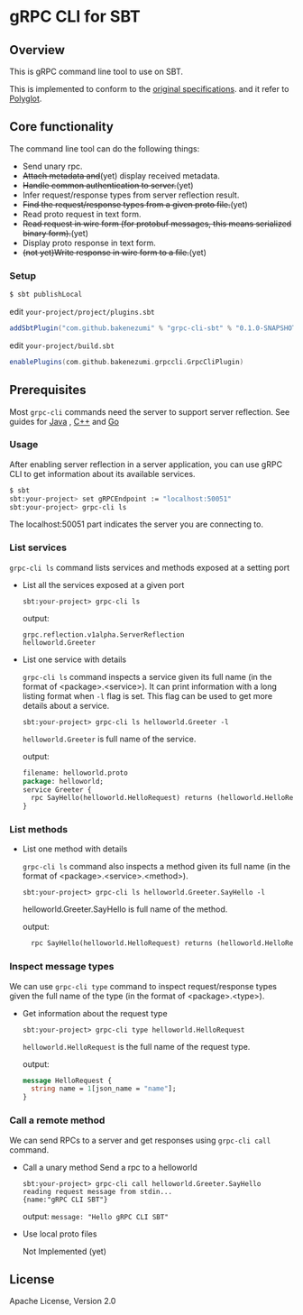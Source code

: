 gRPC CLI for SBT
======================

## Overview

This is gRPC command line tool to use on SBT.

This is implemented to conform to the [original specifications](https://github.com/grpc/grpc/blob/master/doc/command_line_tool.md). and it refer to [Polyglot](https://github.com/grpc-ecosystem/polyglot).


## Core functionality

The command line tool can do the following things:

- Send unary rpc.
- ~~Attach metadata and~~(yet) display received metadata.
- ~~Handle common authentication to server.~~(yet)
- Infer request/response types from server reflection result.
- ~~Find the request/response types from a given proto file.~~(yet)
- Read proto request in text form.
- ~~Read request in wire form (for protobuf messages, this means serialized binary form).~~(yet)
- Display proto response in text form.
- ~~(not yet)Write response in wire form to a file.~~(yet)

### Setup

```sh
$ sbt publishLocal
```

edit `your-project/project/plugins.sbt`

```scala
addSbtPlugin("com.github.bakenezumi" % "grpc-cli-sbt" % "0.1.0-SNAPSHOT")
```

edit `your-project/build.sbt`

```scala
enablePlugins(com.github.bakenezumi.grpccli.GrpcCliPlugin)
```

## Prerequisites

Most `grpc-cli` commands need the server to support server reflection. See
guides for
[Java](https://github.com/grpc/grpc-java/blob/master/documentation/server-reflection-tutorial.md#enable-server-reflection)
, [C++](https://github.com/grpc/grpc/blob/master/doc/server_reflection_tutorial.md)
and [Go](https://github.com/grpc/grpc-go/blob/master/Documentation/server-reflection-tutorial.md)

### Usage

After enabling server reflection in a server application, you can use gRPC CLI to get information about its available services.

```sh
$ sbt
sbt:your-project> set gRPCEndpoint := "localhost:50051"
sbt:your-project> grpc-cli ls
```

The localhost:50051 part indicates the server you are connecting to.

### List services

`grpc-cli ls` command lists services and methods exposed at a setting port

- List all the services exposed at a given port

  ```
  sbt:your-project> grpc-cli ls
  ```

  output:

  ```
  grpc.reflection.v1alpha.ServerReflection
  helloworld.Greeter
  ```
- List one service with details

  `grpc-cli ls` command inspects a service given its full name (in the format
      of \<package\>.\<service\>). It can print information with a long listing
      format when `-l` flag is set. This flag can be used to get more details
      about a service.
  
  ```
  sbt:your-project> grpc-cli ls helloworld.Greeter -l
  ```

  `helloworld.Greeter` is full name of the service.

  output:

  ```proto
  filename: helloworld.proto
  package: helloworld;
  service Greeter {
    rpc SayHello(helloworld.HelloRequest) returns (helloworld.HelloReply) {}
  }
  ```

### List methods

- List one method with details
  
  `grpc-cli ls` command also inspects a method given its full name (in the format of \<package\>.\<service\>.\<method\>).

  ```
  sbt:your-project> grpc-cli ls helloworld.Greeter.SayHello -l
  ```

  helloworld.Greeter.SayHello is full name of the method.

  output:

  ```proto
    rpc SayHello(helloworld.HelloRequest) returns (helloworld.HelloReply) {}
  ```

### Inspect message types

We can use `grpc-cli type`  command to inspect request/response types given the
full name of the type (in the format of \<package\>.\<type\>).

- Get information about the request type
  
  ```
  sbt:your-project> grpc-cli type helloworld.HelloRequest
  ```

  `helloworld.HelloRequest` is the full name of the request type.

  output:

  ```proto
  message HelloRequest {
    string name = 1[json_name = "name"];
  }
  ```

### Call a remote method

We can send RPCs to a server and get responses using `grpc-cli call` command.

- Call a unary method Send a rpc to a helloworld

  ```
  sbt:your-project> grpc-cli call helloworld.Greeter.SayHello
  reading request message from stdin...
  {name:"gRPC CLI SBT"}

  ```
  
  output: `message: "Hello gRPC CLI SBT"`

- Use local proto files
  
  Not Implemented (yet)

License
--------
Apache License, Version 2.0
